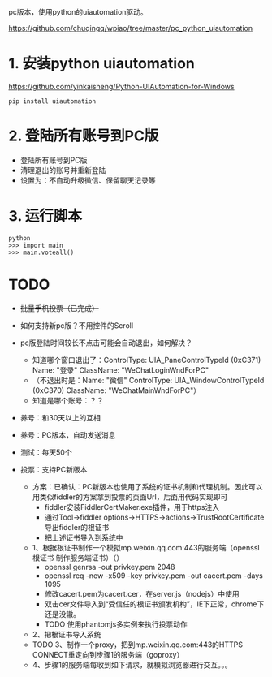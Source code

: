 pc版本，使用python的uiautomation驱动。

https://github.com/chuqingq/wpiao/tree/master/pc_python_uiautomation

# 1. 安装python uiautomation

https://github.com/yinkaisheng/Python-UIAutomation-for-Windows

```
pip install uiautomation
```

# 2. 登陆所有账号到PC版

* 登陆所有账号到PC版
* 清理退出的账号并重新登陆
* 设置为：不自动升级微信、保留聊天记录等


# 3. 运行脚本

```
python
>>> import main
>>> main.voteall()
```

# TODO

* ~~批量手机投票（已完成）~~
* 如何支持新pc版？不用控件的Scroll
* pc版登陆时间较长不点击可能会自动退出，如何解决？
	* 知道哪个窗口退出了：ControlType:	UIA_PaneControlTypeId (0xC371) Name:	"登录" ClassName:	"WeChatLoginWndForPC"
	* （不退出时是：Name:	"微信" ControlType:	UIA_WindowControlTypeId (0xC370) ClassName:	"WeChatMainWndForPC"）
	* 知道是哪个账号：？？

* 养号：和30天以上的互相
* 养号：PC版本，自动发送消息
* 测试：每天50个
* 投票：支持PC新版本
	* 方案：已确认：PC新版本也使用了系统的证书机制和代理机制。因此可以用类似fiddler的方案拿到投票的页面Url，后面用代码实现即可
		* fiddler安装FiddlerCertMaker.exe插件，用于https注入
		* 通过Tool->fiddler options->HTTPS->actions->TrustRootCertificate导出fiddler的根证书
		* 把上述证书导入到系统中
	* 1、根据根证书制作一个模拟mp.weixin.qq.com:443的服务端（openssl 根证书 制作服务端证书）（）
		* openssl genrsa -out privkey.pem 2048
		* openssl req -new -x509 -key privkey.pem -out cacert.pem -days 1095
		* 修改cacert.pem为cacert.cer，在server.js（nodejs）中使用
		* 双击cer文件导入到“受信任的根证书颁发机构”，IE下正常，chrome下还是没辙。
		* TODO 使用phantomjs多实例来执行投票动作
	* 2、把根证书导入系统
	* TODO 3、制作一个proxy，把到mp.weixin.qq.com:443的HTTPS CONNECT重定向到步骤1的服务端（goproxy）
	* 4、步骤1的服务端每收到如下请求，就模拟浏览器进行交互。。。
